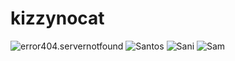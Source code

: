 # kizzynocat
![error404.servernotfound](https://esquilo.io/png/thumb/a36HSDDqMfaYpQX-Dodge-Challenger-SRT-Hellcat-PNG-Photos.png)
![Santos](https://github.com/EPHS-Cybersecurity-Hour1/fuzzy-octo-sniffle.git)
![Sani](https://github.com/Sani-Deshmukh/jubilant-succotash.git)
![Sam](https://github.com/SamA2301/fantastic-octo-succotash.git)
